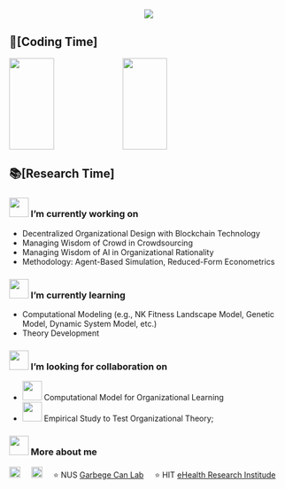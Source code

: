 <!-- visitor stats -->
<!--   <img src="https://visitor-badge.glitch.me/badge?page_id=junyi.visitor-badge" /></div> -->

<h1 align="center">
    <img src="https://readme-typing-svg.herokuapp.com/?lines=print(%22Hey%2C%20There!%22)&center=true&size=27">
</h1>

## 🌠[Coding Time]
<div>
    <img height="165" width="40%" align="left" src="https://github-readme-stats.vercel.app/api?username=GrandJune&theme=calm&show_icons=true" />
    <img height="165" width="40%" src="https://github-readme-stats.vercel.app/api/top-langs/?username=GrandJune&theme=calm&langs_count=6&layout=compact" />
</div>

## 📚[Research Time]
### <img src="https://raw.githubusercontent.com/alexnaiman/alexnaiman/master/resources/PusheenCompute.gif" height="35px" /> I’m currently working on
- Decentralized Organizational Design with Blockchain Technology
- Managing Wisdom of Crowd in Crowdsourcing
- Managing Wisdom of AI in Organizational Rationality
- Methodology: Agent-Based Simulation, Reduced-Form Econometrics
### <img src="https://raw.githubusercontent.com/alexnaiman/alexnaiman/master/resources/Confused_Dog.gif" height="35px" /> I’m currently learning
- Computational Modeling (e.g., NK Fitness Landscape Model, Genetic Model, Dynamic System Model, etc.)
- Theory Development

### <img src="https://raw.githubusercontent.com/alexnaiman/alexnaiman/master/resources/cool_duck.gif" height="35px" /> I’m looking for collaboration on
- <img src="https://raw.githubusercontent.com/alexnaiman/alexnaiman/master/resources/party_parrot.gif" height="35px" /> Computational Model for Organizational Learning
- <img src="https://raw.githubusercontent.com/alexnaiman/alexnaiman/master/resources/party_parrot.gif" height="35px" /> Empirical Study to Test Organizational Theory;

### <img src="https://raw.githubusercontent.com/alexnaiman/alexnaiman/master/resources/bongocat.gif" height="35px" /> More about me

<a href="https://www.linkedin.com/in/junyi-li-018409105/"><img src="https://www.vectorlogo.zone/logos/linkedin/linkedin-icon.svg" width="20px" alt="linkedin"></a>
&nbsp; &nbsp;
<a href="mailto:junyi@comp.nus.edu.sg"><img src="https://www.vectorlogo.zone/logos/gmail/gmail-icon.svg" width="20px" alt="mail"></a> 
&nbsp; &nbsp;
⭐️ NUS [Garbege Can Lab](https://www.garbcan.com/team/junyi-li/)
&nbsp; &nbsp;
⭐️ HIT [eHealth Research Institude](http://ehealth.hit.edu.cn/2018/0516/c9176a208116/page.htm)
&nbsp; &nbsp;

<!-- dynamic contribution figure -->
<!-- div align="center"><img src="https://cdn.jsdelivr.net/gh/sun0225SUN/sun0225SUN/assets/github-contribution-grid-snake.svg" /></div -->
